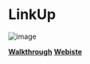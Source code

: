 # LinkUp

![image](https://github.com/user-attachments/assets/3b506019-82d4-45f3-add9-6039c973a0aa)

**[Walkthrough](https://youtu.be/vUYopHWOURg?si=XKLOlB3M68-QwSnC)**
**[Webiste](https://linkup-d9aqhgfow-danieloyasoduns-projects.vercel.app/)**

